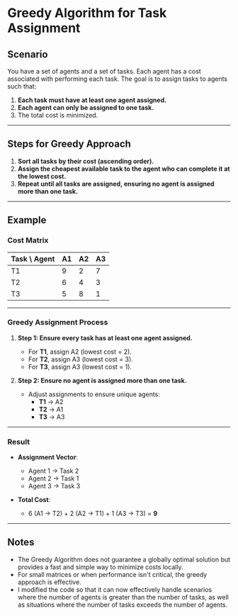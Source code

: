 # Greedy Algorithm for Task Assignment

## Scenario
You have a set of agents and a set of tasks. Each agent has a cost associated with performing each task. The goal is to assign tasks to agents such that:
1. **Each task must have at least one agent assigned.**
2. **Each agent can only be assigned to one task.**
3. The total cost is minimized.

---

## Steps for Greedy Approach
1. **Sort all tasks by their cost (ascending order).**
2. **Assign the cheapest available task to the agent who can complete it at the lowest cost.**
3. **Repeat until all tasks are assigned, ensuring no agent is assigned more than one task.**

---

## Example

### Cost Matrix
| Task \ Agent | A1 | A2 | A3 |
|--------------|----|----|----|
| T1           | 9  | 2  | 7  |
| T2           | 6  | 4  | 3  |
| T3           | 5  | 8  | 1  |

---

### Greedy Assignment Process

1. **Step 1: Ensure every task has at least one agent assigned.**
   - For **T1**, assign A2 (lowest cost = 2).
   - For **T2**, assign A3 (lowest cost = 3).
   - For **T3**, assign A3 (lowest cost = 1).

2. **Step 2: Ensure no agent is assigned more than one task.**
   - Adjust assignments to ensure unique agents:
     - **T1** → A2
     - **T2** → A1
     - **T3** → A3

---

### Result
- **Assignment Vector**:
  - Agent 1 → Task 2
  - Agent 2 → Task 1
  - Agent 3 → Task 3

- **Total Cost**:
  - 6 (A1 → T2) + 2 (A2 → T1) + 1 (A3 → T3) = **9**

---

## Notes
- The Greedy Algorithm does not guarantee a globally optimal solution but provides a fast and simple way to minimize costs locally.
- For small matrices or when performance isn't critical, the greedy approach is effective.
- I modified the code so that it can now effectively handle scenarios where the number of agents is greater than the number of tasks, as well as situations where the number of tasks exceeds the number of agents.
